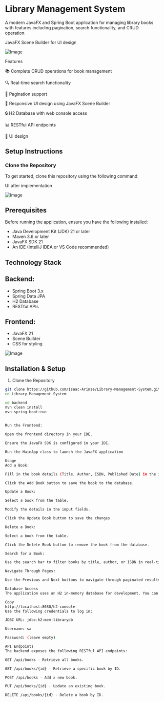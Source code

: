 # Library Management System
A modern JavaFX and Spring Boot application for managing library books with features including pagination, search functionality, and CRUD operation

JavaFX Scene Builder for UI design

![Image](https://github.com/user-attachments/assets/3efcdca9-fe5b-460f-b9e4-9d4df62eea95)

Features

📚 Complete CRUD operations for book management

🔍 Real-time search functionality

📄 Pagination support

📱 Responsive UI design using JavaFX Scene Builder

🔒 H2 Database with web console access

📊 RESTful API endpoints

🎨  UI design

## Setup Instructions

### Clone the Repository

To get started, clone this repository using the following command:

UI after implementation

![Image](https://github.com/user-attachments/assets/dbdac441-87ea-4e5d-ac86-470c0da08b0e)


## Prerequisites
Before running the application, ensure you have the following installed:

 * Java Development Kit (JDK) 21 or later
 * Maven 3.6 or later
 * JavaFX SDK 21
 * An IDE (IntelliJ IDEA or VS Code recommended)

## Technology Stack

## Backend:

 * Spring Boot 3.x
 * Spring Data JPA
 * H2 Database
 * RESTful APIs


## Frontend:

 * JavaFX 21
 * Scene Builder
 * CSS for styling

![Image](https://github.com/user-attachments/assets/baeec8d2-c810-4bad-a3eb-87677ef5ba73)


## Installation & Setup

 1. Clone the Repository
```sh
git clone https://github.com/Isaac-Arinze/Library-Management-System.git
cd Library-Management-System

cd backend 
mvn clean install
mvn spring-boot:run
 
 
Run the Frontend:

Open the frontend directory in your IDE.

Ensure the JavaFX SDK is configured in your IDE.

Run the MainApp class to launch the JavaFX application

Usage
Add a Book:

Fill in the book details (Title, Author, ISBN, Published Date) in the input fields.

Click the Add Book button to save the book to the database.

Update a Book:

Select a book from the table.

Modify the details in the input fields.

Click the Update Book button to save the changes.

Delete a Book:

Select a book from the table.

Click the Delete Book button to remove the book from the database.

Search for a Book:

Use the search bar to filter books by title, author, or ISBN in real-time.

Navigate Through Pages:

Use the Previous and Next buttons to navigate through paginated results.

Database Access
The application uses an H2 in-memory database for development. You can access the H2 database console at:

Copy
http://localhost:8080/h2-console
Use the following credentials to log in:

JDBC URL: jdbc:h2:mem:librarydb

Username: sa

Password: (leave empty)

API Endpoints
The backend exposes the following RESTful API endpoints:

GET /api/books - Retrieve all books.

GET /api/books/{id} - Retrieve a specific book by ID.

POST /api/books - Add a new book.

PUT /api/books/{id} - Update an existing book.

DELETE /api/books/{id} - Delete a book by ID.


